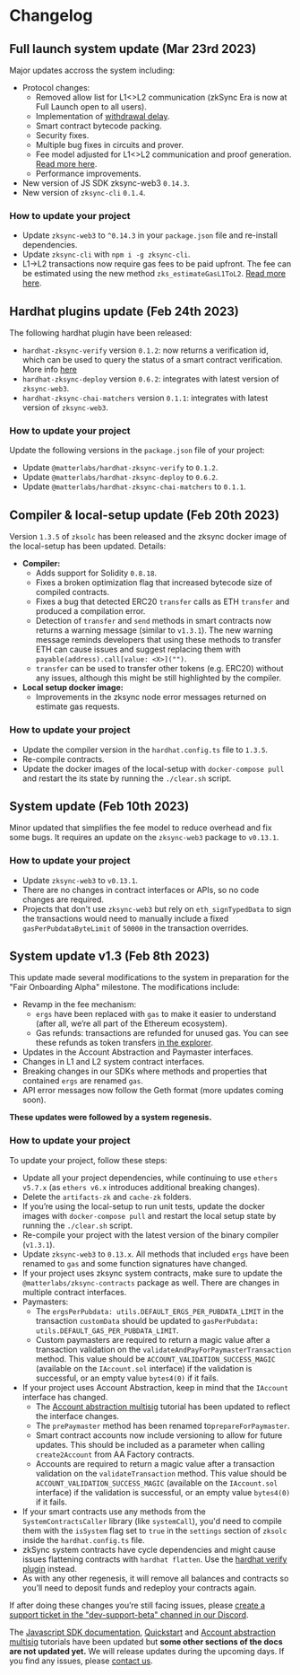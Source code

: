 # Changelog


## Full launch system update (Mar 23rd 2023)

Major updates accross the system including:

- Protocol changes:
  - Removed allow list for L1<>L2 communication (zkSync Era is now at Full Launch open to all users).
  - Implementation of [withdrawal delay](../troubleshooting/withdrawal-delay).
  - Smart contract bytecode packing.
  - Security fixes.
  - Multiple bug fixes in circuits and prover.
  - Fee model adjusted for L1<>L2 communication and proof generation. [Read more here](../developer-guides/bridging/l1-l2.md).
  - Performance improvements.
- New version of JS SDK zksync-web3 `0.14.3`.
- New version of `zksync-cli` `0.1.4`.

### How to update your project

- Update `zksync-web3` to `^0.14.3` in your `package.json` file and re-install dependencies.
- Update `zksync-cli` with `npm i -g zksync-cli`.
- L1->L2 transactions now require gas fees to be paid upfront. The fee can be estimated using the new method `zks_estimateGasL1ToL2`. [Read more here](../developer-guides/bridging/l1-l2.md).


## Hardhat plugins update (Feb 24th 2023)

The following hardhat plugin have been released:

- `hardhat-zksync-verify` version `0.1.2`: now returns a verification id, which can be used to query the status of a smart contract verification. More info [here](https://era.zksync.io/docs/api/hardhat/hardhat-zksync-verify.html#verification-status-check)
- `hardhat-zksync-deploy` version `0.6.2`: integrates with latest version of `zksync-web3`.
- `hardhat-zksync-chai-matchers` version `0.1.1`: integrates with latest version of `zksync-web3`.

### How to update your project

Update the following versions in the `package.json` file of your project:

- Update `@matterlabs/hardhat-zksync-verify` to `0.1.2`.
- Update `@matterlabs/hardhat-zksync-deploy` to `0.6.2`.
- Update `@matterlabs/hardhat-zksync-chai-matchers` to `0.1.1`.


## Compiler & local-setup update (Feb 20th 2023)

Version `1.3.5` of `zksolc` has been released and the zksync docker image of the local-setup has been updated. Details:

- **Compiler:**
  - Adds support for Solidity `0.8.18`.
  - Fixes a broken optimization flag that increased bytecode size of compiled contracts.
  - Fixes a bug that detected ERC20 `transfer` calls as ETH `transfer` and produced a compilation error. 
  - Detection of `transfer` and `send` methods in smart contracts now returns a warning message (similar to `v1.3.1`). The new warning message reminds developers that using these methods to transfer ETH can cause issues and suggest replacing them with `payable(address).call[value: <X>]("")`.
  - `transfer` can be used to transfer other tokens (e.g. ERC20) without any issues, although this might be still highlighted by the compiler.
- **Local setup docker image:**
  - Improvements in the zksync node error messages returned on estimate gas requests.

### How to update your project

- Update the compiler version in the `hardhat.config.ts` file to `1.3.5`.
- Re-compile contracts.
- Update the docker images of the local-setup with `docker-compose pull` and restart the its state by running the `./clear.sh` script.



## System update (Feb 10th 2023)

Minor updated that simplifies the fee model to reduce overhead and fix some bugs. It requires an update on the `zksync-web3` package to `v0.13.1`.

### How to update your project

- Update `zksync-web3` to `v0.13.1`.
- There are no changes in contract interfaces or APIs, so no code changes are required.
- Projects that don't use `zksync-web3` but rely on `eth_signTypedData` to sign the transactions would need to manually include a fixed `gasPerPubdataByteLimit` of `50000` in the transaction overrides.


## System update v1.3 (Feb 8th 2023)

This update made several modifications to the system in preparation for the "Fair Onboarding Alpha" milestone. The modifications include:

- Revamp in the fee mechanism:
  - `ergs` have been replaced with `gas` to make it easier to understand (after all, we’re all part of the Ethereum ecosystem).
  - Gas refunds: transactions are refunded for unused gas. You can see these refunds as token transfers [in the explorer](https://explorer.zksync.io/).
- Updates in the Account Abstraction and Paymaster interfaces.
- Changes in L1 and L2 system contract interfaces.
- Breaking changes in our SDKs where methods and properties that contained `ergs` are renamed `gas`.
- API error messages now follow the Geth format (more updates coming soon).

**These updates were followed by a system regenesis.**

### How to update your project

To update your project, follow these steps:

- Update all your project dependencies, while continuing to use `ethers v5.7.x` (as `ethers v6.x` introduces additional breaking changes).
- Delete the `artifacts-zk` and `cache-zk` folders.
- If you’re using the local-setup to run unit tests, update the docker images with `docker-compose pull` and restart the local setup state by running the `./clear.sh` script.
- Re-compile your project with the latest version of the binary compiler (`v1.3.1`).
- Update `zksync-web3` to `0.13.x`. All methods that included `ergs` have been renamed to `gas` and some function signatures have changed.
- If your project uses zksync system contracts, make sure to update the `@matterlabs/zksync-contracts` package as well. There are changes in multiple contract interfaces.
- Paymasters: 
  - The `ergsPerPubdata: utils.DEFAULT_ERGS_PER_PUBDATA_LIMIT` in the transaction `customData` should be updated to `gasPerPubdata: utils.DEFAULT_GAS_PER_PUBDATA_LIMIT`. 
  - Custom paymasters are required to return a magic value after a transaction validation on the `validateAndPayForPaymasterTransaction` method. This value should be `ACCOUNT_VALIDATION_SUCCESS_MAGIC` (available on the `IAccount.sol` interface) if the validation is successful, or an empty value `bytes4(0)` if it fails.
- If your project uses Account Abstraction, keep in mind that the `IAccount` interface has changed. 
  - The [Account abstraction multisig](../tutorials/custom-aa-tutorial.md) tutorial has been updated to reflect the interface changes.
  - The `prePaymaster` method has been renamed to`prepareForPaymaster`.
  - Smart contract accounts now include versioning to allow for future updates. This should be included as a parameter when calling `create2Account` from AA Factory contracts.
  - Accounts are required to return a magic value after a transaction validation on the `validateTransaction` method. This value should be `ACCOUNT_VALIDATION_SUCCESS_MAGIC` (available on the `IAccount.sol` interface) if the validation is successful, or an empty value `bytes4(0)` if it fails.
- If your smart contracts use any methods from the `SystemContractsCaller` library (like `systemCall`), you'd need to compile them with the `isSystem` flag set to `true` in the `settings` section of `zksolc` inside the `hardhat.config.ts` file.
- zkSync system contracts have cycle dependencies and might cause issues flattening contracts with `hardhat flatten`. Use the [hardhat verify plugin](../../api/hardhat/hardhat-zksync-verify.md) instead.
- As with any other regenesis, it will remove all balances and contracts so you’ll need to deposit funds and redeploy your contracts again.

If after doing these changes you’re still facing issues, please [create a support ticket in the "dev-support-beta" channed in our Discord](https://join.zksync.dev/).

The [Javascript SDK documentation](../../api/js/getting-started.md), [Quickstart](../building-on-zksync/hello-world.md) and [Account abstraction multisig](../tutorials/custom-aa-tutorial.md) tutorials have been updated but **some other sections of the docs are not updated yet.** We will release updates during the upcoming days. If you find any issues, please [contact us](https://join.zksync.dev/).
